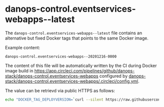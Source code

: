 
# danops-control.eventservices-webapps--latest

The `danops-control.eventservices-webapps--latest` file contains an alternative but fixed Docker tags that points to the same Docker image.

Example content:
```
danops-control.eventservices-webapps--20201216-0000
```

The content of this file will be automatically written by the CI during Docker image build in https://app.circleci.com/pipelines/github/danops-stack/danops-control.eventservices-webapps configured by [danops-stack/danops-control.eventservices-webapps/.circleci/config.yml](https://github.com/danops-stack/danops-control.eventservices-webapps/blob/master/.circleci/config.yml).


The value can be retrievd via public HTTPS as follows:

```bash
echo "DOCKER_TAG_DEPLOYVERSION=`curl --silent https://raw.githubusercontent.com/danops-stack/danops-metadata/main/danops-control.eventservices/hub.docker.com/danops-control.eventservices-webapps--latest`"
```

